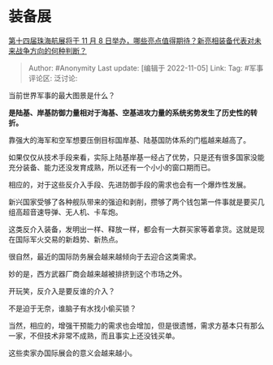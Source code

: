 # 装备展
[第十四届珠海航展将于 11 月 8 日举办，哪些亮点值得期待？新亮相装备代表对未来战争方向的何种判断？](https://www.zhihu.com/question/564656747/answer/2745476070)

> Author: #Anonymity
> Last update: [编辑于 2022-11-05]
> Link:
> Tag: #军事
> 评论区:
> 泛讨论:

当前世界军事的最大图景是什么？

**是陆基、岸基防御力量相对于海基、空基进攻力量的系统劣势发生了历史性的转折。**

靠强大的海军和空军想要压倒目标国岸基、陆基国防体系的门槛越来越高了。

如果仅仅从技术手段来看，实际上陆基岸基一经占了优势，只是还有很多国家没能充分装备、能力还没发育成熟，所以还有一个小小的窗口期而已。

相应的，对于这些反介入手段、先进防御手段的需求也会有一个爆炸性发展。

新兴国家受够了各种舰队带来的强迫和剥削，攒够了两个钱包第一件事就是要买几组高超音速导弹、无人机、卡车炮。

这类反介入装备，发明出一样、释放一样，都会有一大群买家等着拿货。这就是现在国际军火交易的新趋势、新热点。

很自然，最近的国际防务展会越来越倾向于去迎合这类需求。

妙的是，西方武器厂商会越来越被排挤到这个市场之外。

开玩笑，反介入是要反谁的介入？

不是迫于无奈，谁脑子有水找小偷买锁？

当然，相应的，增强干预能力的需求也会增加，但是很遗憾，需求方基本只有那么一家，不但技术非常不成熟，而且事实上还没钱买单。

这些卖家办国际展会的意义会越来越小。
